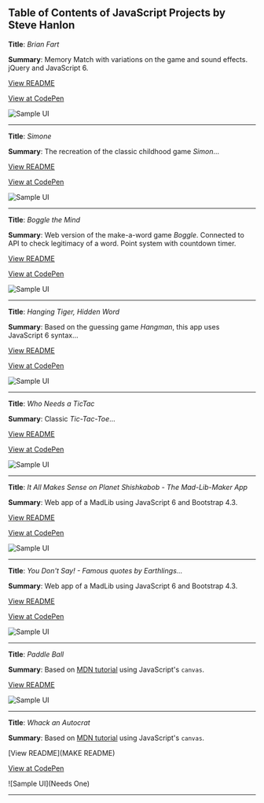## Table of Contents of JavaScript Projects by Steve Hanlon

**Title**: *Brian Fart*

**Summary**: Memory Match with variations on the game and sound effects. jQuery and JavaScript 6.

[View README](https://github.com/SixStringsCoder/matching_game)

[View at CodePen](https://codepen.io/SixStringsCoder/full/OEQxaE)

![Sample UI](https://github.com/SixStringsCoder/matching_game/blob/master/images/readme_pics/tablet.png)


---------------------------------

**Title**: *Simone*

**Summary**: The recreation of the classic childhood game *Simon*...

[View README](https://github.com/SixStringsCoder/simon_game)

[View at CodePen](https://codepen.io/SixStringsCoder/pen/jdPGmx)

![Sample UI](https://github.com/SixStringsCoder/simon_game/blob/master/screenshots/sample_UI.png)


---------------------------------

**Title**: *Boggle the Mind*

**Summary**: Web version of the make-a-word game *Boggle*. Connected to API to check legitimacy of a word. Point system with countdown timer.

[View README](https://github.com/SixStringsCoder/boggle_js)

[View at CodePen](https://codepen.io/SixStringsCoder/pen/PVdbpZ)

![Sample UI](https://github.com/SixStringsCoder/boggle_js/blob/master/screenshots/bogglescreen1.png)


---------------------------------

**Title**: *Hanging Tiger, Hidden Word*

**Summary**: Based on the guessing game *Hangman*, this app uses JavaScript 6 syntax...

[View README](https://github.com/SixStringsCoder/hangman)

[View at CodePen](https://codepen.io/SixStringsCoder/pen/KEMXLG)

![Sample UI](https://github.com/SixStringsCoder/hangman/blob/master/screenshots/screenshot_hangingTiger.png)

---------------------------------

**Title**: *Who Needs a TicTac*

**Summary**: Classic *Tic-Tac-Toe*...

[View README](https://github.com/SixStringsCoder/who_needs_a_ticTac)

[View at CodePen](https://codepen.io/SixStringsCoder/pen/ZwqKpJ?editors=1010)

![Sample UI](https://github.com/SixStringsCoder/who_needs_a_ticTac/blob/master/screenshots/screen_sample_winner.png)


---------------------------------

**Title**: *It All Makes Sense on Planet Shishkabob - The Mad-Lib-Maker App*

**Summary**: Web app of a MadLib using JavaScript 6 and Bootstrap 4.3.

[View README](https://github.com/SixStringsCoder/madlibs)

[View at CodePen](https://codepen.io/SixStringsCoder/pen/2c90c648a384e21556572d984087a244?editors=1010)

![Sample UI](https://github.com/SixStringsCoder/madlibs/blob/master/screenshots/tablet_answers.png)

---------------------------------

**Title**: *You Don't Say! - Famous quotes by Earthlings...*

**Summary**: Web app of a MadLib using JavaScript 6 and Bootstrap 4.3.

[View README](https://github.com/SixStringsCoder/freeCodeCampProjects/tree/master/Quote%20RotatorDec2017)

[View at CodePen](https://codepen.io/SixStringsCoder/pen/pprvRr)

![Sample UI](https://github.com/SixStringsCoder/freeCodeCampProjects/blob/master/Quote%20RotatorDec2017/images/screenshot.jpg)

---------------------------------

**Title**: *Paddle Ball*

**Summary**: Based on [MDN tutorial](https://developer.mozilla.org/en-US/docs/Games/Tutorials/2D_Breakout_game_pure_JavaScript) using JavaScript's <code>canvas</code>.

[View README](https://github.com/SixStringsCoder/padde_ball_game)


![Sample UI](https://github.com/SixStringsCoder/padde_ball_game/blob/master/static_site/img/simple_ui.png)

---------------------------------

**Title**: *Whack an Autocrat*

**Summary**: Based on [MDN tutorial](https://developer.mozilla.org/en-US/docs/Games/Tutorials/2D_Breakout_game_pure_JavaScript) using JavaScript's <code>canvas</code>.

[View README](MAKE README)

[View at CodePen](https://codepen.io/SixStringsCoder/pen/RBWboK)


![Sample UI](Needs One)

---------------------------------
